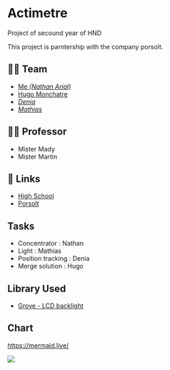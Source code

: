 # Actimetre
Project of secound year of HND

This project is parntership with the company porsolt.

## 👨‍🎓 Team
- [Me *(Nathan Arial)*](https://github.com/MrRoiPanda)
- [Hugo Monchatre](https://github.com/OxKilD)
- [*Denia*]()
- [*Mathias*](https://github.com/Nasslear)

## 👩‍🏫 Professor
- Mister Mady
- Mister Martin

## 🔗 Links
- [High School](https://chevrollier.paysdelaloire.e-lyco.fr)
- [Porsolt](https://www.porsolt.com/)

## Tasks
- Concentrator : Nathan
- Light : Mathias
- Position tracking : Denia
- Merge solution : Hugo

## Library Used
- [Grove - LCD backlight](https://github.com/Seeed-Studio/Grove_LCD_RGB_Backlight)

## Chart
https://mermaid.live/

[![](https://mermaid.ink/img/pako:eNo1jrEOwjAMRH_F8tylsGUuAwtCYs1iJW4JNEmVOEio6r8TCrnJuvck34omWkaFi2MQJzPDNcUHGwGh_AR6cTDsOYgOUKNxiIE1goK-b9UlCmShJGx3cmjgHGBJcUqc8w6OP9CCHXpOnpytA9Yv0yj3-k2jqqflkcosGnXYqloWS8In6yQmVCPNmTukIvH2DgaVpMJNGhxNifzf2j7Ko0iA)](https://mermaid.live/edit#pako:eNo1jrEOwjAMRH_F8tylsGUuAwtCYs1iJW4JNEmVOEio6r8TCrnJuvck34omWkaFi2MQJzPDNcUHGwGh_AR6cTDsOYgOUKNxiIE1goK-b9UlCmShJGx3cmjgHGBJcUqc8w6OP9CCHXpOnpytA9Yv0yj3-k2jqqflkcosGnXYqloWS8In6yQmVCPNmTukIvH2DgaVpMJNGhxNifzf2j7Ko0iA)